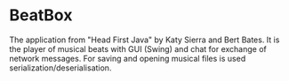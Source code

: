# BeatBox
The application from "Head First Java" by Katy Sierra and Bert Bates. 
It is the player of musical beats with GUI (Swing) and chat for exchange of network messages.
For saving and opening musical files is used serialization/deserialisation.
